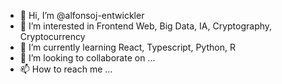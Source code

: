 - 👋 Hi, I’m @alfonsoj-entwickler
- 👀 I’m interested in Frontend Web, Big Data, IA, Cryptography, Cryptocurrency
- 🌱 I’m currently learning React, Typescript, Python, R
- 💞️ I’m looking to collaborate on ...
- 📫 How to reach me ...

<!---
alfonsoj-entwickler/alfonsoj-entwickler is a ✨ special ✨ repository because its `README.md` (this file) appears on your GitHub profile.
You can click the Preview link to take a look at your changes.
--->
